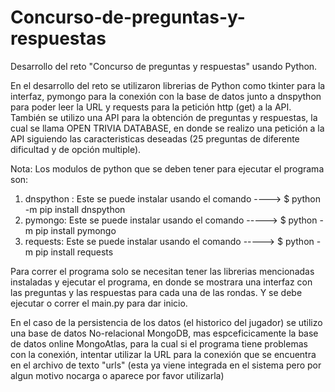 # Concurso-de-preguntas-y-respuestas
Desarrollo del reto "Concurso de preguntas y respuestas" usando Python.

En el desarrollo del reto se utilizaron librerias de Python como tkinter para la interfaz, pymongo para la conexión con la base de datos junto a dnspython para poder leer la URL y requests para la petición http (get) a la API. También se utilizo una API para la obtención de preguntas y respuestas, la cual se llama OPEN TRIVIA DATABASE, en donde se realizo una petición a la API siguiendo las caracteristicas deseadas (25 preguntas de diferente dificultad y de opción multiple).

Nota:
Los modulos de python que se deben tener para ejecutar el programa son:
1. dnspython : Este se puede instalar usando el comando ----> $ python -m pip install dnspython
2. pymongo: Este se puede instalar usando el comando -----> $ python -m pip install pymongo
3. requests: Este se puede instalar usando el comando -----> $ python -m pip install requests

Para correr el programa solo se necesitan tener las librerias mencionadas instaladas y ejecutar el programa, en donde se mostrara una interfaz con las preguntas y las respuestas
para cada una de las rondas. Y se debe ejecutar o correr el main.py para dar inicio.

En el caso de la persistencia de los datos (el historico del jugador) se utilizo una base de datos No-relacional MongoDB, mas espceficicamente la base de datos online MongoAtlas,
para la cual si el programa tiene problemas con la conexión, intentar utilizar la URL para la conexión que se encuentra en el archivo de texto "urls" (esta ya viene integrada en el sistema pero por algun motivo nocarga o aparece por favor utilizarla)
